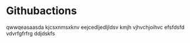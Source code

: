 # Githubactions
qwwqeasaasda
kjcsxnmsxknv
eejcedljedljldsv
kmjh vjhvchjoihvc
efsfdsfd
vdvrfgfrfrg
ddjdskfs
